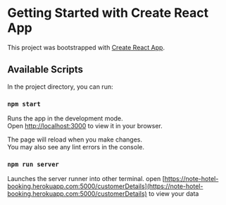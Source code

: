 # Getting Started with Create React App

This project was bootstrapped with [Create React App](https://github.com/facebook/create-react-app).

## Available Scripts

In the project directory, you can run:

### `npm start`

Runs the app in the development mode.\
Open [http://localhost:3000](http://localhost:3000) to view it in your browser.

The page will reload when you make changes.\
You may also see any lint errors in the console.

### `npm run server`

Launches the server runner into other terminal.
open [https://note-hotel-booking.herokuapp.com:5000/customerDetails](https://note-hotel-booking.herokuapp.com:5000/customerDetails) to view your data
